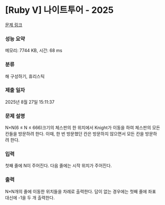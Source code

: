 # [Ruby V] 나이트투어 - 2025 

[문제 링크](https://www.acmicpc.net/problem/2025) 

### 성능 요약

메모리: 7744 KB, 시간: 68 ms

### 분류

해 구성하기, 휴리스틱

### 제출 일자

2025년 8월 27일 15:11:37

### 문제 설명

<p>N×N(6 ≤ N ≤ 666)크기의 체스판의 한 위치에서 Knight가 이동을 하여 체스판의 모든 칸들을 방문하려 한다. 이때, 한 번 방문했던 칸은 방문하지 않으면서 모든 칸을 방문하려 한다.</p>

### 입력 

 <p>첫째 줄에 N이 주어진다. 다음 줄에는 시작 위치가 주어진다.</p>

### 출력 

 <p>N×N개의 줄에 이동한 위치들을 차례로 출력한다. 답이 없는 경우에는 첫째 줄에 좌표 대신에 -1을 두 개 출력한다.</p>

